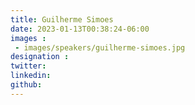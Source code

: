 ```yaml
---
title: Guilherme Simoes
date: 2023-01-13T00:38:24-06:00
images : 
 - images/speakers/guilherme-simoes.jpg
designation : 
twitter: 
linkedin: 
github: 
---
```


